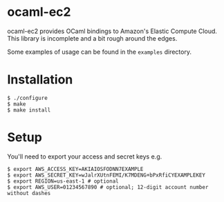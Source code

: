 ocaml-ec2
=========
ocaml-ec2 provides OCaml bindings to Amazon's Elastic Compute Cloud. This library is incomplete and a bit rough around the edges.

Some examples of usage can be found in the `examples` directory.

# Installation
``` 
$ ./configure
$ make
$ make install
```

# Setup
You'll need to export your access and secret keys e.g. 
```
$ export AWS_ACCESS_KEY=AKIAIOSFODNN7EXAMPLE
$ export AWS_SECRET_KEY=wJalrXUtnFEMI/K7MDENG+bPxRfiCYEXAMPLEKEY
$ export REGION=us-east-1 # optional
$ export AWS_USER=01234567890 # optional; 12-digit account number without dashes
```